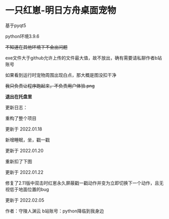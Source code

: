 # 一只红崽-明日方舟桌面宠物

基于pyqt5

python环境3.9.6

~~不知道在其他环境下不会出问题~~

exe文件大于github允许上传的文件最大值，故不放出，确有需要请私聊作者b站账号

如果看到运行时宠物周围出现白点，那大概是图没扣干净

~~我只负责让程序跑起来，不负责用户体验.png~~

**退出在托盘里**

更新日志：


重构了整个项目


更新于 2022.01.18


新增睡眠，坐，戳一戳


更新于 2022.01.20


重新扣了下图


更新于 2022.01.22


修复了2.11版中双击时红崽永久屏蔽戳一戳动作并变为立即切换下一个动作，且无视低于地面位置的bug


更新于 2022.02.05



作者：守陵人渊云
b站账号：python降临到我身边
